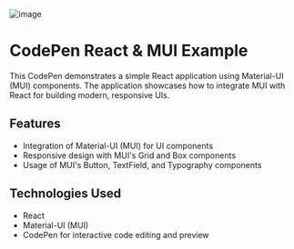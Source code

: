 ![image](https://github.com/user-attachments/assets/29c7892b-a33a-4a24-aaa4-7a1c9e0189f5)
# CodePen React & MUI Example

This CodePen demonstrates a simple React application using Material-UI (MUI) components. The application showcases how to integrate MUI with React for building modern, responsive UIs.

## Features

- Integration of Material-UI (MUI) for UI components
- Responsive design with MUI's Grid and Box components
- Usage of MUI's Button, TextField, and Typography components

## Technologies Used

- React
- Material-UI (MUI)
- CodePen for interactive code editing and preview


